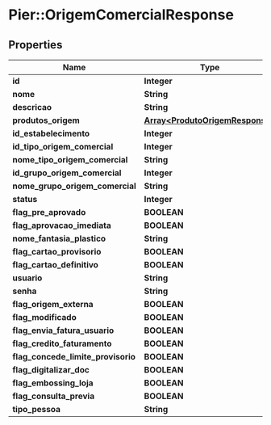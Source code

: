 # Pier::OrigemComercialResponse

## Properties
Name | Type | Description | Notes
------------ | ------------- | ------------- | -------------
**id** | **Integer** | {{{origem_comercial_response_id_value}}} | [optional] 
**nome** | **String** | {{{origem_comercial_response_nome_value}}} | [optional] 
**descricao** | **String** | {{{origem_comercial_response_descricao_value}}} | [optional] 
**produtos_origem** | [**Array&lt;ProdutoOrigemResponse&gt;**](ProdutoOrigemResponse.md) | {{{origem_comercial_response_produtos_origem_value}}} | [optional] 
**id_estabelecimento** | **Integer** | {{{origem_comercial_response_id_estabelecimento_value}}} | [optional] 
**id_tipo_origem_comercial** | **Integer** | {{{origem_comercial_response_id_tipo_origem_comercial_value}}} | [optional] 
**nome_tipo_origem_comercial** | **String** | {{{origem_comercial_response_nome_tipo_origem_comercial_value}}} | [optional] 
**id_grupo_origem_comercial** | **Integer** | {{{origem_comercial_response_id_grupo_origem_comercial_value}}} | [optional] 
**nome_grupo_origem_comercial** | **String** | {{{origem_comercial_response_nome_grupo_origem_comercial_value}}} | [optional] 
**status** | **Integer** | {{{origem_comercial_response_status_value}}} | [optional] 
**flag_pre_aprovado** | **BOOLEAN** | {{{origem_comercial_response_flag_pre_aprovado_value}}} | [optional] 
**flag_aprovacao_imediata** | **BOOLEAN** | {{{origem_comercial_response_flag_aprovacao_imediata_value}}} | [optional] 
**nome_fantasia_plastico** | **String** | {{{origem_comercial_response_nome_fantasia_plastico_value}}} | [optional] 
**flag_cartao_provisorio** | **BOOLEAN** | {{{origem_comercial_response_flag_cartao_provisorio_value}}} | [optional] 
**flag_cartao_definitivo** | **BOOLEAN** | {{{origem_comercial_response_flag_cartao_definitivo_value}}} | [optional] 
**usuario** | **String** | {{{origem_comercial_response_usuario_value}}} | [optional] 
**senha** | **String** | {{{origem_comercial_response_senha_value}}} | [optional] 
**flag_origem_externa** | **BOOLEAN** | {{{origem_comercial_response_flag_origem_externa_value}}} | [optional] 
**flag_modificado** | **BOOLEAN** | {{{origem_comercial_response_flag_modificado_value}}} | [optional] 
**flag_envia_fatura_usuario** | **BOOLEAN** | {{{origem_comercial_response_flag_envia_fatura_usuario_value}}} | [optional] 
**flag_credito_faturamento** | **BOOLEAN** | {{{origem_comercial_response_flag_credito_faturamento_value}}} | [optional] 
**flag_concede_limite_provisorio** | **BOOLEAN** | {{{origem_comercial_response_flag_concede_limite_provisorio_value}}} | [optional] 
**flag_digitalizar_doc** | **BOOLEAN** | {{{origem_comercial_response_flag_digitalizar_doc_value}}} | [optional] 
**flag_embossing_loja** | **BOOLEAN** | {{{origem_comercial_response_flag_embossing_loja_value}}} | [optional] 
**flag_consulta_previa** | **BOOLEAN** | {{{origem_comercial_response_flag_consulta_previa_value}}} | [optional] 
**tipo_pessoa** | **String** | {{{origem_comercial_response_tipo_pessoa_value}}} | [optional] 


